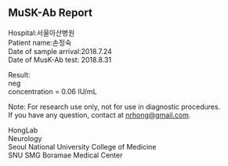 
## MuSK-Ab Report

Hospital:서울아산병원  
Patient name:손정숙  
Date of sample arrival:2018.7.24  
Date of MusK-Ab test: 2018.8.31  

Result:  
neg  
concentration = 0.06 IU/mL  

Note: For research use only, not for use in diagnostic procedures.  
If you have any question, contact at nrhong@gmail.com.  

HongLab  
Neurology  
Seoul National University College of Medicine  
SNU SMG Boramae Medical Center  
            